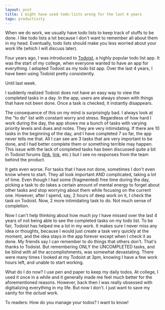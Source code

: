 ```yaml
---
layout: post
title: I might have used todo-lists wrong for the last 4 years
tags: productivity
---
```


When we do work, we usually have todo lists to keep track of stuffs to be done. I like todo lists a lot because I don't want to remember all about them in my head. Eventually, todo lists should make you less worried about your work life (which I will discuss later).

Four years ago, I was introduced to [Todoist](https://todoist.com/features), a highly popular todo list app. It was the start of my college, when everyone wanted to have an app for everything. I adopted Todoist as my todo list app. Over the last 4 years, I have been using Todoist pretty consistently. 

Until last week.

I suddenly realized Todoist does not have an easy way to view the completed tasks in a day. In the app, users are always shown with things that have not been done. Once a task is checked, it instantly disappears.

The consequence of this on my mind is surprisingly bad. I always look at the "to do" list with constant worry and stress. Regardless of how hard I work during the day, the app shows me a bunch of tasks with varying priority levels and dues and notes. They are very intimidating. If there are 10 tasks in the beginning of the day, and I have completed 7 so far, the app never tells me that. All I can see are 3 tasks that are very important to be done, and I had better complete them or something terrible may happen. This issue with the lack of completed tasks has been discussed quite a bit in Todoist forums ([link](https://www.reddit.com/r/todoist/comments/xp44go/show_completed_tasks_by_default/), [link](https://www.reddit.com/r/todoist/comments/se2jhn/please_allow_us_to_show_completed_tasks_in/), etc.) but I see no responses from the team behind the product.

It gets even worse. For tasks that I have not done, sometimes I don't even know where to start. They all look important AND complicated, taking a lot of time. Even though I had some (fragmented) free time during the day, picking a task to do takes a certain amount of mental energy to forget about other tasks and stop worrying about them while focusing on the current one. However, after I spend, say, 2 hours of deep work on it, I check the task on Todoist. Now, 2 more intimidating task to do. Not much sense of completion.

Now I can't help thinking about how much joy I have missed over the last 4 years of not being able to see the completed tasks on my todo list. To be fair, Todoist has helped me a lot in my work. It makes sure I never miss any idea or thoughts, because I would just create a task very quickly at the moment, and the idea stays in the app forever except when I check it as done. My friends say I can remember to do things that others don't. That's thanks to Todoist. But remembering ONLY the UNCOMPLETED tasks, and be blind with all the accomplishments, was somewhat devastating. There were many times I looked at my Todoist at 3pm, knowing I have a few work hours left, and unable to start working.

What do I do now? I use pen and paper to keep my daily todos. At college, I used it once in a while and it generally made me feel much better for the aforementioned reasons. However, back then I was really obsessed with digitializing everything in my life. But now I don't. I just want to save my sanity for the _actual_ work.

To readers: How do you manage your todos? I want to know!